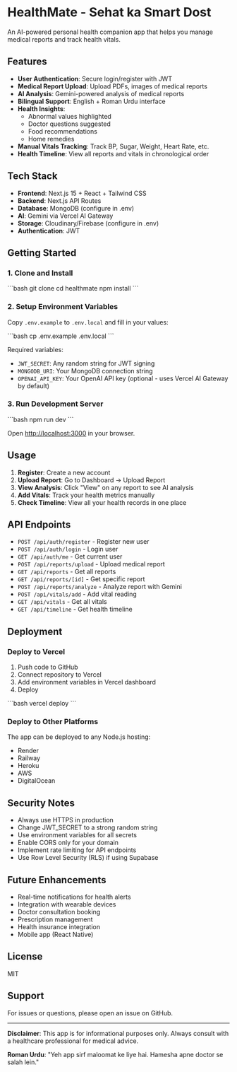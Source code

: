 # HealthMate - Sehat ka Smart Dost

An AI-powered personal health companion app that helps you manage medical reports and track health vitals.

## Features

- **User Authentication**: Secure login/register with JWT
- **Medical Report Upload**: Upload PDFs, images of medical reports
- **AI Analysis**: Gemini-powered analysis of medical reports
- **Bilingual Support**: English + Roman Urdu interface
- **Health Insights**: 
  - Abnormal values highlighted
  - Doctor questions suggested
  - Food recommendations
  - Home remedies
- **Manual Vitals Tracking**: Track BP, Sugar, Weight, Heart Rate, etc.
- **Health Timeline**: View all reports and vitals in chronological order

## Tech Stack

- **Frontend**: Next.js 15 + React + Tailwind CSS
- **Backend**: Next.js API Routes
- **Database**: MongoDB (configure in .env)
- **AI**: Gemini via Vercel AI Gateway
- **Storage**: Cloudinary/Firebase (configure in .env)
- **Authentication**: JWT

## Getting Started

### 1. Clone and Install

\`\`\`bash
git clone <your-repo>
cd healthmate
npm install
\`\`\`

### 2. Setup Environment Variables

Copy `.env.example` to `.env.local` and fill in your values:

\`\`\`bash
cp .env.example .env.local
\`\`\`

Required variables:
- `JWT_SECRET`: Any random string for JWT signing
- `MONGODB_URI`: Your MongoDB connection string
- `OPENAI_API_KEY`: Your OpenAI API key (optional - uses Vercel AI Gateway by default)

### 3. Run Development Server

\`\`\`bash
npm run dev
\`\`\`

Open [http://localhost:3000](http://localhost:3000) in your browser.

## Usage

1. **Register**: Create a new account
2. **Upload Report**: Go to Dashboard → Upload Report
3. **View Analysis**: Click "View" on any report to see AI analysis
4. **Add Vitals**: Track your health metrics manually
5. **Check Timeline**: View all your health records in one place

## API Endpoints

- `POST /api/auth/register` - Register new user
- `POST /api/auth/login` - Login user
- `GET /api/auth/me` - Get current user
- `POST /api/reports/upload` - Upload medical report
- `GET /api/reports` - Get all reports
- `GET /api/reports/[id]` - Get specific report
- `POST /api/reports/analyze` - Analyze report with Gemini
- `POST /api/vitals/add` - Add vital reading
- `GET /api/vitals` - Get all vitals
- `GET /api/timeline` - Get health timeline

## Deployment

### Deploy to Vercel

1. Push code to GitHub
2. Connect repository to Vercel
3. Add environment variables in Vercel dashboard
4. Deploy

\`\`\`bash
vercel deploy
\`\`\`

### Deploy to Other Platforms

The app can be deployed to any Node.js hosting:
- Render
- Railway
- Heroku
- AWS
- DigitalOcean

## Security Notes

- Always use HTTPS in production
- Change JWT_SECRET to a strong random string
- Use environment variables for all secrets
- Enable CORS only for your domain
- Implement rate limiting for API endpoints
- Use Row Level Security (RLS) if using Supabase

## Future Enhancements

- Real-time notifications for health alerts
- Integration with wearable devices
- Doctor consultation booking
- Prescription management
- Health insurance integration
- Mobile app (React Native)

## License

MIT

## Support

For issues or questions, please open an issue on GitHub.

---

**Disclaimer**: This app is for informational purposes only. Always consult with a healthcare professional for medical advice.

**Roman Urdu**: "Yeh app sirf maloomat ke liye hai. Hamesha apne doctor se salah lein."
